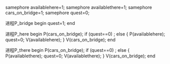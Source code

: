 samephore availablehere=1;
samephore availablethere=1;
samephore cars_on_bridge=1;
samephore quest=0;

进程P_bridge
begin
quest=1;
end

进程P_here
begin
P(cars_on_bridge);
if (quest==0)
;
else 
{
P(availablehere);
quest=0;
V(availablehere);
}
V(cars_on_bridge);
end

进程P_there
begin
P(cars_on_bridge);
if (quest==0)
;
else 
{
P(availablethere);
quest=0;
V(availablethere);
}
V(cars_on_bridge);
end

